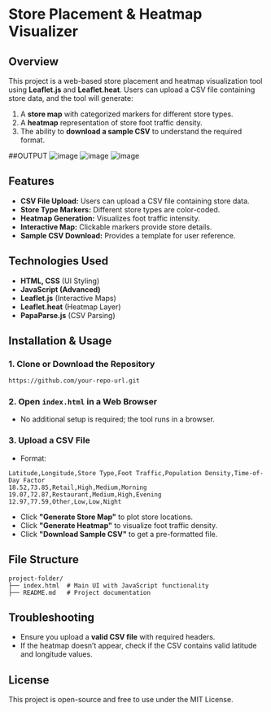 # Store Placement & Heatmap Visualizer

## Overview
This project is a web-based store placement and heatmap visualization tool using **Leaflet.js** and **Leaflet.heat**. Users can upload a CSV file containing store data, and the tool will generate:
1. A **store map** with categorized markers for different store types.
2. A **heatmap** representation of store foot traffic density.
3. The ability to **download a sample CSV** to understand the required format.
   
##OUTPUT
![image](https://github.com/user-attachments/assets/6e725326-7ea5-4786-b065-d0774f524c10)
![image](https://github.com/user-attachments/assets/d7bb6b5d-0b95-4997-a691-eebfa28a5a02)
![image](https://github.com/user-attachments/assets/56fa6d82-7e0e-437b-92ae-d044a931049f)

## Features
- **CSV File Upload:** Users can upload a CSV file containing store data.
- **Store Type Markers:** Different store types are color-coded.
- **Heatmap Generation:** Visualizes foot traffic intensity.
- **Interactive Map:** Clickable markers provide store details.
- **Sample CSV Download:** Provides a template for user reference.

## Technologies Used
- **HTML, CSS** (UI Styling)
- **JavaScript (Advanced)**
- **Leaflet.js** (Interactive Maps)
- **Leaflet.heat** (Heatmap Layer)
- **PapaParse.js** (CSV Parsing)

## Installation & Usage
### 1. Clone or Download the Repository
```sh
https://github.com/your-repo-url.git
```

### 2. Open `index.html` in a Web Browser
- No additional setup is required; the tool runs in a browser.

### 3. Upload a CSV File
- Format:
```csv
Latitude,Longitude,Store Type,Foot Traffic,Population Density,Time-of-Day Factor
18.52,73.85,Retail,High,Medium,Morning
19.07,72.87,Restaurant,Medium,High,Evening
12.97,77.59,Other,Low,Low,Night
```
- Click **"Generate Store Map"** to plot store locations.
- Click **"Generate Heatmap"** to visualize foot traffic density.
- Click **"Download Sample CSV"** to get a pre-formatted file.

## File Structure
```
project-folder/
├── index.html  # Main UI with JavaScript functionality
├── README.md   # Project documentation
```

## Troubleshooting
- Ensure you upload a **valid CSV file** with required headers.
- If the heatmap doesn’t appear, check if the CSV contains valid latitude and longitude values.

## License
This project is open-source and free to use under the MIT License.



